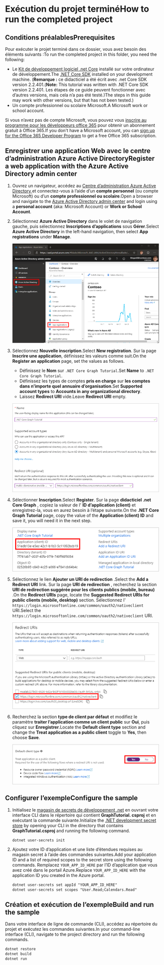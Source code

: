 # <a name="how-to-run-the-completed-project"></a><span data-ttu-id="d9d8d-101">Exécution du projet terminé</span><span class="sxs-lookup"><span data-stu-id="d9d8d-101">How to run the completed project</span></span>

## <a name="prerequisites"></a><span data-ttu-id="d9d8d-102">Conditions préalables</span><span class="sxs-lookup"><span data-stu-id="d9d8d-102">Prerequisites</span></span>

<span data-ttu-id="d9d8d-103">Pour exécuter le projet terminé dans ce dossier, vous avez besoin des éléments suivants :</span><span class="sxs-lookup"><span data-stu-id="d9d8d-103">To run the completed project in this folder, you need the following:</span></span>

- <span data-ttu-id="d9d8d-104">Le [Kit de développement logiciel .net Core](https://dotnet.microsoft.com/download) installé sur votre ordinateur de développement.</span><span class="sxs-lookup"><span data-stu-id="d9d8d-104">The [.NET Core SDK](https://dotnet.microsoft.com/download) installed on your development machine.</span></span> <span data-ttu-id="d9d8d-105">(**Remarque :** ce didacticiel a été écrit avec .net Core SDK version 2.2.401.</span><span class="sxs-lookup"><span data-stu-id="d9d8d-105">(**Note:** This tutorial was written with .NET Core SDK version 2.2.401.</span></span> <span data-ttu-id="d9d8d-106">Les étapes de ce guide peuvent fonctionner avec d’autres versions, mais cela n’a pas été testé.)</span><span class="sxs-lookup"><span data-stu-id="d9d8d-106">The steps in this guide may work with other versions, but that has not been tested.)</span></span>
- <span data-ttu-id="d9d8d-107">Un compte professionnel ou scolaire Microsoft.</span><span class="sxs-lookup"><span data-stu-id="d9d8d-107">A Microsoft work or school account.</span></span>

<span data-ttu-id="d9d8d-108">Si vous n’avez pas de compte Microsoft, vous pouvez vous [inscrire au programme pour les développeurs office 365](https://developer.microsoft.com/office/dev-program) pour obtenir un abonnement gratuit à Office 365.</span><span class="sxs-lookup"><span data-stu-id="d9d8d-108">If you don't have a Microsoft account, you can [sign up for the Office 365 Developer Program](https://developer.microsoft.com/office/dev-program) to get a free Office 365 subscription.</span></span>

## <a name="register-a-web-application-with-the-azure-active-directory-admin-center"></a><span data-ttu-id="d9d8d-109">Enregistrer une application Web avec le centre d’administration Azure Active Directory</span><span class="sxs-lookup"><span data-stu-id="d9d8d-109">Register a web application with the Azure Active Directory admin center</span></span>

1. <span data-ttu-id="d9d8d-110">Ouvrez un navigateur, accédez au [Centre d’administration Azure Active Directory ](https://aad.portal.azure.com) et connectez-vous à l’aide d’un **compte personnel** (ou compte Microsoft) ou d’un **compte professionnel ou scolaire**.</span><span class="sxs-lookup"><span data-stu-id="d9d8d-110">Open a browser and navigate to the [Azure Active Directory admin center](https://aad.portal.azure.com) and login using a **personal account** (aka: Microsoft Account) or **Work or School Account**.</span></span>

1. <span data-ttu-id="d9d8d-111">Sélectionnez **Azure Active Directory** dans le volet de navigation gauche, puis sélectionnez **Inscriptions d’applications** sous **Gérer**.</span><span class="sxs-lookup"><span data-stu-id="d9d8d-111">Select **Azure Active Directory** in the left-hand navigation, then select **App registrations** under **Manage**.</span></span>

    ![<span data-ttu-id="d9d8d-112">Une capture d’écran des inscriptions d’applications</span><span class="sxs-lookup"><span data-stu-id="d9d8d-112">A screenshot of the App registrations</span></span> ](/tutorial/images/aad-portal-app-registrations.png)

1. <span data-ttu-id="d9d8d-113">Sélectionnez **Nouvelle inscription**.</span><span class="sxs-lookup"><span data-stu-id="d9d8d-113">Select **New registration**.</span></span> <span data-ttu-id="d9d8d-114">Sur la page **Inscrire une application**, définissez les valeurs comme suit.</span><span class="sxs-lookup"><span data-stu-id="d9d8d-114">On the **Register an application** page, set the values as follows.</span></span>

    - <span data-ttu-id="d9d8d-115">Définissez le **Nom** sur `.NET Core Graph Tutorial`.</span><span class="sxs-lookup"><span data-stu-id="d9d8d-115">Set **Name** to `.NET Core Graph Tutorial`.</span></span>
    - <span data-ttu-id="d9d8d-116">Définissez les types de comptes **pris en charge** sur **les comptes dans n’importe quel annuaire d’organisation**.</span><span class="sxs-lookup"><span data-stu-id="d9d8d-116">Set **Supported account types** to **Accounts in any organizational directory**.</span></span>
    - <span data-ttu-id="d9d8d-117">Laissez **Redirect URI** vide.</span><span class="sxs-lookup"><span data-stu-id="d9d8d-117">Leave **Redirect URI** empty.</span></span>

    ![Capture d’écran de la page Inscrire une application](/tutorial/images/aad-register-an-app.png)

1. <span data-ttu-id="d9d8d-119">Sélectionner **Inscription**.</span><span class="sxs-lookup"><span data-stu-id="d9d8d-119">Select **Register**.</span></span> <span data-ttu-id="d9d8d-120">Sur la page **didacticiel .net Core Graph** , copiez la valeur de l' **ID d’application (client)** et enregistrez-la, vous en aurez besoin à l’étape suivante.</span><span class="sxs-lookup"><span data-stu-id="d9d8d-120">On the **.NET Core Graph Tutorial** page, copy the value of the **Application (client) ID** and save it, you will need it in the next step.</span></span>

    ![Une capture d’écran de l’ID d’application de la nouvelle inscription d'application](/tutorial/images/aad-application-id.png)

1. <span data-ttu-id="d9d8d-122">Sélectionnez le lien **Ajouter un URI de redirection** .</span><span class="sxs-lookup"><span data-stu-id="d9d8d-122">Select the **Add a Redirect URI** link.</span></span> <span data-ttu-id="d9d8d-123">Sur la page **URI de redirection** , recherchez la section **URI de redirection suggérée pour les clients publics (mobile, bureau)** .</span><span class="sxs-lookup"><span data-stu-id="d9d8d-123">On the **Redirect URIs** page, locate the **Suggested Redirect URIs for public clients (mobile, desktop)** section.</span></span> <span data-ttu-id="d9d8d-124">Sélectionnez l' `https://login.microsoftonline.com/common/oauth2/nativeclient` URI.</span><span class="sxs-lookup"><span data-stu-id="d9d8d-124">Select the `https://login.microsoftonline.com/common/oauth2/nativeclient` URI.</span></span>

    ![Capture d’écran de la page des URI de redirection](/tutorial/images/aad-redirect-uris.png)

1. <span data-ttu-id="d9d8d-126">Recherchez la section **type de client par défaut** et modifiez le paramètre **traiter l’application comme un client public** sur **Oui**, puis cliquez sur **Enregistrer**.</span><span class="sxs-lookup"><span data-stu-id="d9d8d-126">Locate the **Default client type** section and change the **Treat application as a public client** toggle to **Yes**, then choose **Save**.</span></span>

    ![Capture d’écran de la section type de client par défaut](/tutorial/images/aad-default-client-type.png)

## <a name="configure-the-sample"></a><span data-ttu-id="d9d8d-128">Configurer l’exemple</span><span class="sxs-lookup"><span data-stu-id="d9d8d-128">Configure the sample</span></span>

1. <span data-ttu-id="d9d8d-129">Initialisez le [magasin de secrets de développement .net](https://docs.microsoft.com/aspnet/core/security/app-secrets) en ouvrant votre interface CLI dans le répertoire qui contient **GraphTutorial. csproj** et en exécutant la commande suivante.</span><span class="sxs-lookup"><span data-stu-id="d9d8d-129">Initialize the [.NET development secret store](https://docs.microsoft.com/aspnet/core/security/app-secrets) by opening your CLI in the directory that contains **GraphTutorial.csproj** and running the following command.</span></span>

    ```Shell
    dotnet user-secrets init
    ```

1. <span data-ttu-id="d9d8d-130">Ajoutez votre ID d’application et une liste d’étendues requises au magasin secret à l’aide des commandes suivantes.</span><span class="sxs-lookup"><span data-stu-id="d9d8d-130">Add your application ID and a list of required scopes to the secret store using the following commands.</span></span> <span data-ttu-id="d9d8d-131">Remplacez `YOUR_APP_ID_HERE` par l’ID d’application que vous avez créé dans le portail Azure.</span><span class="sxs-lookup"><span data-stu-id="d9d8d-131">Replace `YOUR_APP_ID_HERE` with the application ID you created in the Azure portal.</span></span>

    ```Shell
    dotnet user-secrets set appId "YOUR_APP_ID_HERE"
    dotnet user-secrets set scopes "User.Read;Calendars.Read"
    ```

## <a name="build-and-run-the-sample"></a><span data-ttu-id="d9d8d-132">Création et exécution de l’exemple</span><span class="sxs-lookup"><span data-stu-id="d9d8d-132">Build and run the sample</span></span>

<span data-ttu-id="d9d8d-133">Dans votre interface de ligne de commande (CLI), accédez au répertoire du projet et exécutez les commandes suivantes.</span><span class="sxs-lookup"><span data-stu-id="d9d8d-133">In your command-line interface (CLI), navigate to the project directory and run the following commands.</span></span>

```Shell
dotnet restore
dotnet build
dotnet run
```

